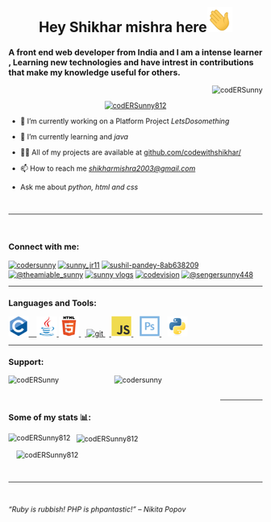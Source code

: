 <h1 align="center">Hey Shikhar mishra   here<img  src="https://raw.githubusercontent.com/ABSphreak/ABSphreak/master/gifs/Hi.gif" height="50px" width="50px"> </h1>

<h3 align="left">A front end   web developer from India and I am a intense learner ,  Learning new technologies and have intrest  in contributions that make my knowledge useful for others.</h3>


<p align="right"> <img src="https://komarev.com/ghpvc/?username=CodeWithShikhar&label=Profile%20views&color=0e75b6&style=flat" alt="codERSunny" /> </p>

<p align="center"> <a href="https://github.com/ryo-ma/github-profile-trophy"><img src="https://github-profile-trophy.vercel.app/?username=CodeWithShikhar&theme=darkhub&margin-w=5&no-bg=True&no-frame=False" alt="codERSunny812" /></a> </p>

 - 🔭 I’m currently working on a Platform Project *LetsDosomething*

- 🌱 I’m currently learning  and *java*

- 👨‍💻 All of my projects are available at [github.com/codewithshikhar/](github.com/codewithshikhar)

- 📫 How to reach me *shikharmishra2003@gmail.com*
 
- Ask me about *python, html and css*
 <br>
<hr>
<br>
<h3 align="left"> Connect with me:</h3>
<p align="left">
<a href="https://dev.to/codersunny" target="_blank"><img align="center" src="https://raw.githubusercontent.com/rahuldkjain/github-profile-readme-generator/master/src/images/icons/Social/devto.svg" alt="codersunny" height="30" width="40" /></a>&nbsp;<a href="https://twitter.com/sunnyjr_11" target="_blank"><img align="center" src="https://raw.githubusercontent.com/rahuldkjain/github-profile-readme-generator/master/src/images/icons/Social/twitter.svg" alt="sunny_jr11" height="30" width="40" /></a>&nbsp;<a href="https://www.linkedin.com/in/sushil-pandey-8ab638209/" target="_blank"><img align="center" src="https://raw.githubusercontent.com/rahuldkjain/github-profile-readme-generator/master/src/images/icons/Social/linked-in-alt.svg" alt="sushil-pandey-8ab638209" height="30" width="40" /></a>&nbsp;<a href="https://www.instagram.com/theamiable_sunny/" target="_blank"><img align="center" src="https://raw.githubusercontent.com/rahuldkjain/github-profile-readme-generator/master/src/images/icons/Social/instagram.svg" alt="@theamiable_sunny" height="30" width="40" /></a>&nbsp;<a href="https://www.youtube.com/channel/UCCNIqsl_s-yjZJYECon4uWA" target="_blank"><img align="center" src="https://raw.githubusercontent.com/rahuldkjain/github-profile-readme-generator/master/src/images/icons/Social/youtube.svg" alt="sunny vlogs" height="30" width="40" /></a>&nbsp;<a href="https://www.codechef.com/users/sunny812" target="_blank"><img align="center" src="https://cdn.jsdelivr.net/npm/simple-icons@3.1.0/icons/codechef.svg" alt="codevision" height="30" width="40" /></a>&nbsp;<a href="https://www.hackerrank.com/sengersunny448" target="_blank"><img align="center" src="https://raw.githubusercontent.com/rahuldkjain/github-profile-readme-generator/master/src/images/icons/Social/hackerrank.svg" alt="@sengersunny448" height="30" width="40" /></a>
</p> 
<hr>
<h3 align="left">Languages and Tools:</h3>
<a href="https://www.cprogramming.com/" target="_blank" rel="noreferrer"> <img src="https://raw.githubusercontent.com/devicons/devicon/master/icons/c/c-original.svg" alt="c" width="40" height="40"/> &nbsp;&nbsp; <a href="https://www.java.com" target="_blank" rel="noreferrer"> <img src="https://raw.githubusercontent.com/devicons/devicon/master/icons/java/java-original.svg" alt="java" width="40" height="40"/> </a> </a> <a href="https://www.w3.org/html/" target="_blank" rel="noreferrer"> <img src="https://raw.githubusercontent.com/devicons/devicon/master/icons/html5/html5-original-wordmark.svg" alt="html5" width="40" height="40"/> </a> &nbsp;&nbsp;<a href="https://git-scm.com/" target="_blank" rel="noreferrer"> <img src="https://www.vectorlogo.zone/logos/git-scm/git-scm-icon.svg" alt="git" width="40" height="40"/> </a> &nbsp;&nbsp;<a href="https://developer.mozilla.org/en-US/docs/Web/JavaScript" target="_blank" rel="noreferrer"> <img src="https://raw.githubusercontent.com/devicons/devicon/master/icons/javascript/javascript-original.svg" alt="javascript" width="40" height="40"/> </a>&nbsp;&nbsp; <a href="https://www.photoshop.com/en" target="_blank" rel="noreferrer"> <img src="https://raw.githubusercontent.com/devicons/devicon/master/icons/photoshop/photoshop-line.svg" alt="photoshop" width="40" height="40"/> </a>&nbsp;&nbsp; <a href="https://www.python.org" target="_blank" rel="noreferrer"> <img src="https://raw.githubusercontent.com/devicons/devicon/master/icons/python/python-original.svg" alt="python" width="40" height="40"/> </a>  
</p>

<hr>
<!-- support section start from here  -->

<h3 align="left">Support:</h3>
<p><a href="https://www.buymeacoffee.com/codERSunny"> <img align="left" src="https://cdn.buymeacoffee.com/buttons/v2/default-yellow.png" height="50" width="210" alt="codERSunny" /></a><a href="https://ko-fi.com/codersunny"> <img align="left" src="https://cdn.ko-fi.com/cdn/kofi3.png?v=3" height="50" width="210" alt="codersunny" /></a></p><br><br>

<!-- support section end here  -->

<hr>
<h3 align="left"> Some of my stats 📊:</h3>


 <p><img align="left" src="https://github-readme-stats.vercel.app/api/top-langs/?username=CodeWithShikhar&langs_count=8&show_icons=true&locale=en&theme=midnight-purple" alt="codERSunny812" /></p>

<p>&nbsp;&nbsp;&nbsp;<img align="center" src="https://github-readme-stats.vercel.app/api?username=CodeWithShikhar&show_icons=true&theme=midnight-purple" alt="codERSunny812" /></p>

<p>&nbsp;&nbsp;&nbsp; <img align="center" src="https://github-readme-streak-stats.herokuapp.com/?user=CodeWithShikhar&theme=midnight-purple" alt="codERSunny812" /></p>


<p> &nbsp;&nbsp;&nbsp;<img scr="https://github-readme-stats.vercel.app/api/pin/?username=CodeWithShikhar&repo=https://github.com/codERSunny812/myportfolio"> </p> 
 
 <hr>



 <br>
 <p>
  <i>“Ruby is rubbish! PHP is phpantastic!”</i>
  <i> – Nikita Popov</i>
 </p>
 

 
